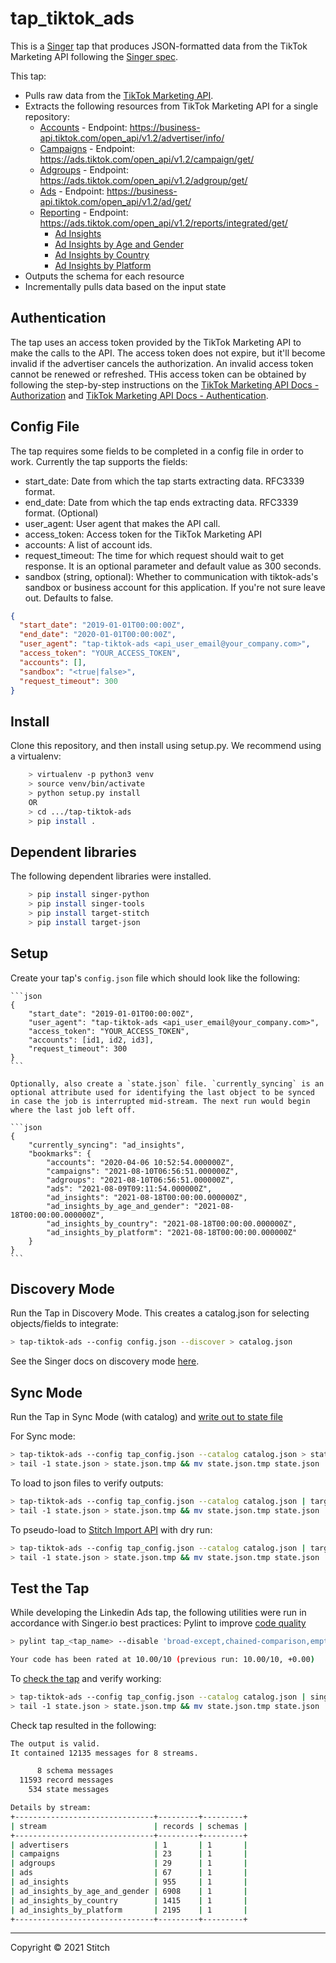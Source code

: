 # tap_tiktok_ads

This is a [Singer](https://singer.io) tap that produces JSON-formatted
data from the TikTok Marketing API following the [Singer
spec](https://github.com/singer-io/getting-started/blob/master/SPEC.md).

This tap: 

- Pulls raw data from the [TikTok Marketing API](https://ads.tiktok.com/marketing_api/docs). 
- Extracts the following resources from TikTok Marketing API for a single repository: 
	- [Accounts](https://ads.tiktok.com/marketing_api/docs?id=1708503235186689) - Endpoint: https://business-api.tiktok.com/open_api/v1.2/advertiser/info/ 
	- [Campaigns](https://ads.tiktok.com/marketing_api/docs?id=1708582970809346) - Endpoint: https://ads.tiktok.com/open_api/v1.2/campaign/get/ 
	- [Adgroups](https://ads.tiktok.com/marketing_api/docs?id=1708503489590273) - Endpoint: https://ads.tiktok.com/open_api/v1.2/adgroup/get/ 
	- [Ads](https://ads.tiktok.com/marketing_api/docs?id=1708572923161602) - Endpoint: https://business-api.tiktok.com/open_api/v1.2/ad/get/ 
	- [Reporting](https://ads.tiktok.com/marketing_api/docs?id=1701890949889025) - Endpoint: https://ads.tiktok.com/open_api/v1.2/reports/integrated/get/ 
		- [Ad Insights](https://ads.tiktok.com/marketing_api/docs?id=1707957200780290)
		- [Ad Insights by Age and Gender](https://ads.tiktok.com/marketing_api/docs?id=1707957217727489)
		- [Ad Insights by Country](https://ads.tiktok.com/marketing_api/docs?id=1707957217727489)
		- [Ad Insights by Platform](https://ads.tiktok.com/marketing_api/docs?id=1707957217727489)
- Outputs the schema for each resource
- Incrementally pulls data based on the input state

## Authentication

The tap uses an access token provided by the TikTok Marketing API to make the calls to the API. The access token does not expire, but it'll become invalid if the advertiser cancels the authorization. An invalid access token cannot be renewed or refreshed. THis access token can be obtained by following the step-by-step instructions on the [TikTok Marketing API Docs - Authorization](https://ads.tiktok.com/marketing_api/docs?id=1701890912382977) and [TikTok Marketing API Docs - Authentication](https://ads.tiktok.com/marketing_api/docs?id=1701890914536450).

## Config File

The tap requires some fields to be completed in a config file in order to work. Currently the tap supports the fields:
- start_date: Date from which the tap starts extracting data. RFC3339 format.
- end_date: Date from which the tap ends extracting data. RFC3339 format. (Optional)
- user_agent: User agent that makes the API call.
- access_token: Access token for the TikTok Marketing API
- accounts: A list of account ids.
- request_timeout: The time for which request should wait to get response. It is an optional parameter and default value as 300 seconds.
- sandbox (string, optional): Whether to communication with tiktok-ads's sandbox or business account for this application. If you're not sure leave out. Defaults to false.

```json
{
  "start_date": "2019-01-01T00:00:00Z",
  "end_date": "2020-01-01T00:00:00Z",
  "user_agent": "tap-tiktok-ads <api_user_email@your_company.com>",
  "access_token": "YOUR_ACCESS_TOKEN",
  "accounts": [],
  "sandbox": "<true|false>",
  "request_timeout": 300
}
```

## Install

Clone this repository, and then install using setup.py. We recommend using a virtualenv:

```bash
    > virtualenv -p python3 venv
    > source venv/bin/activate
    > python setup.py install
    OR
    > cd .../tap-tiktok-ads
    > pip install .
```

## Dependent libraries

The following dependent libraries were installed.
```bash
    > pip install singer-python
    > pip install singer-tools
    > pip install target-stitch
    > pip install target-json
```

## Setup

Create your tap's `config.json` file which should look like the following:

    ```json
    {
        "start_date": "2019-01-01T00:00:00Z",
        "user_agent": "tap-tiktok-ads <api_user_email@your_company.com>",
        "access_token": "YOUR_ACCESS_TOKEN",
        "accounts": [id1, id2, id3],
        "request_timeout": 300
    }
    ```
    
    Optionally, also create a `state.json` file. `currently_syncing` is an optional attribute used for identifying the last object to be synced in case the job is interrupted mid-stream. The next run would begin where the last job left off.

    ```json
    {
        "currently_syncing": "ad_insights",
        "bookmarks": {
            "accounts": "2020-04-06 10:52:54.000000Z",
            "campaigns": "2021-08-10T06:56:51.000000Z",
            "adgroups": "2021-08-10T06:56:51.000000Z",
            "ads": "2021-08-09T09:11:54.000000Z",
            "ad_insights": "2021-08-18T00:00:00.000000Z",
            "ad_insights_by_age_and_gender": "2021-08-18T00:00:00.000000Z",
            "ad_insights_by_country": "2021-08-18T00:00:00.000000Z",
            "ad_insights_by_platform": "2021-08-18T00:00:00.000000Z"
        }
    }
    ```

## Discovery Mode

Run the Tap in Discovery Mode. This creates a catalog.json for selecting objects/fields to integrate:
    
```bash
> tap-tiktok-ads --config config.json --discover > catalog.json
```
   
See the Singer docs on discovery mode [here](https://github.com/singer-io/getting-started/blob/master/docs/DISCOVERY_MODE.md#discovery-mode).

## Sync Mode

Run the Tap in Sync Mode (with catalog) and [write out to state file](https://github.com/singer-io/getting-started/blob/master/docs/RUNNING_AND_DEVELOPING.md#running-a-singer-tap-with-a-singer-target)

For Sync mode:
```bash
> tap-tiktok-ads --config tap_config.json --catalog catalog.json > state.json
> tail -1 state.json > state.json.tmp && mv state.json.tmp state.json
```
To load to json files to verify outputs:
```bash
> tap-tiktok-ads --config tap_config.json --catalog catalog.json | target-json > state.json
> tail -1 state.json > state.json.tmp && mv state.json.tmp state.json
```
To pseudo-load to [Stitch Import API](https://github.com/singer-io/target-stitch) with dry run:
```bash
> tap-tiktok-ads --config tap_config.json --catalog catalog.json | target-stitch --config target_config.json --dry-run > state.json
> tail -1 state.json > state.json.tmp && mv state.json.tmp state.json
```

## Test the Tap

While developing the Linkedin Ads tap, the following utilities were run in accordance with Singer.io best practices:
Pylint to improve [code quality](https://github.com/singer-io/getting-started/blob/master/docs/BEST_PRACTICES.md#code-quality)
```bash
> pylint tap_<tap_name> --disable 'broad-except,chained-comparison,empty-docstring,fixme,invalid-name,line-too-long,missing-class-docstring,missing-function-docstring,missing-module-docstring,no-else-raise,no-else-return,too-few-public-methods,too-many-argument
```
```bash
Your code has been rated at 10.00/10 (previous run: 10.00/10, +0.00)
```

To [check the tap](https://github.com/singer-io/singer-tools#singer-check-tap) and verify working:
```bash
> tap-tiktok-ads --config tap_config.json --catalog catalog.json | singer-check-tap > state.json
> tail -1 state.json > state.json.tmp && mv state.json.tmp state.json
```
Check tap resulted in the following:
```bash
The output is valid.
It contained 12135 messages for 8 streams.

      8 schema messages
  11593 record messages
    534 state messages

Details by stream:
+-------------------------------+---------+---------+
| stream                        | records | schemas |
+-------------------------------+---------+---------+
| advertisers                   | 1       | 1       |
| campaigns                     | 23      | 1       |
| adgroups                      | 29      | 1       |
| ads                           | 67      | 1       |
| ad_insights                   | 955     | 1       |
| ad_insights_by_age_and_gender | 6908    | 1       |
| ad_insights_by_country        | 1415    | 1       |
| ad_insights_by_platform       | 2195    | 1       |
+-------------------------------+---------+---------+
```
---

Copyright &copy; 2021 Stitch

